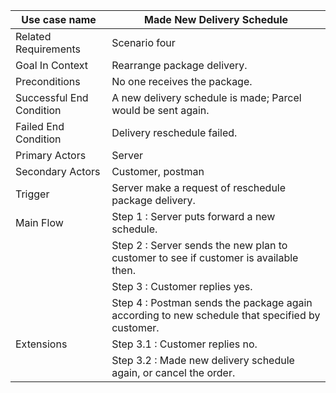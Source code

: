| Use case name            | Made New Delivery Schedule               |
| ------------------------ | ---------------------------------------- |
| Related Requirements     | Scenario four                            |
| Goal In Context          | Rearrange package delivery. |
| Preconditions            | No one receives the package. |
| Successful End Condition | A new delivery schedule is made; Parcel would be sent again. |
| Failed End Condition     | Delivery reschedule failed.    |
| Primary Actors           | Server                                   |
| Secondary Actors         | Customer, postman                        |
| Trigger                  | Server make a request of reschedule package delivery.   |
| Main Flow                | Step 1 : Server puts forward a new schedule. |
|                          | Step 2 : Server sends the new plan to customer to see if customer is available then. |
|                          | Step 3 : Customer replies yes. |
|                          | Step 4 : Postman sends the package again according to new schedule that specified by customer. |
| Extensions               | Step 3.1 : Customer replies no.  |
|                          | Step 3.2 : Made new delivery schedule again, or cancel the order. |